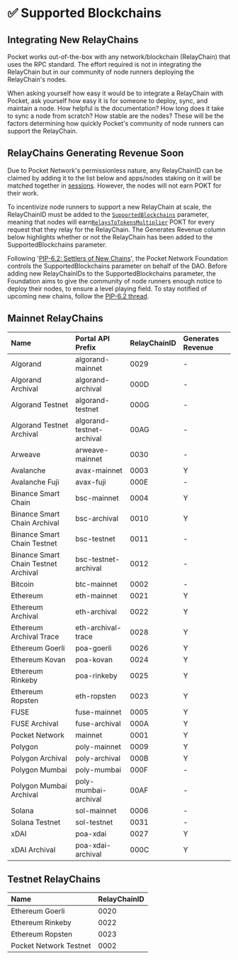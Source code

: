 # ✅ Supported Blockchains

## Integrating New RelayChains

Pocket works out-of-the-box with any network/blockchain \(RelayChain\) that uses the RPC standard. The effort required is not in integrating the RelayChain but in our community of node runners deploying the RelayChain's nodes.

When asking yourself how easy it would be to integrate a RelayChain with Pocket, ask yourself how easy it is for someone to deploy, sync, and maintain a node. How helpful is the documentation? How long does it take to sync a node from scratch? How stable are the nodes? These will be the factors determining how quickly Pocket's community of node runners can support the RelayChain.

## RelayChains Generating Revenue Soon

Due to Pocket Network's permissionless nature, any RelayChainID can be claimed by adding it to the list below and apps/nodes staking on it will be matched together in [sessions](../../main-concepts/protocol/servicing.md#sessions). However, the nodes will not earn POKT for their work.

To incentivize node runners to support a new RelayChain at scale, the RelayChainID must be added to the [`SupportedBlockchains`](protocol-parameters.md#supportedblockchains) parameter, meaning that nodes will earn[`RelaysToTokensMultiplier`](protocol-parameters.md#relaystotokensmultiplier) POKT for every request that they relay for the RelayChain. The Generates Revenue column below highlights whether or not the RelayChain has been added to the SupportedBlockchains parameter.

Following '[PIP-6.2: Settlers of New Chains](https://forum.pokt.network/t/pip-6-2-settlers-of-new-chains/1027)', the Pocket Network Foundation controls the SupportedBlockchains parameter on behalf of the DAO. Before adding new RelayChainIDs to the SupportedBlockchains parameter, the Foundation aims to give the community of node runners enough notice to deploy their nodes, to ensure a level playing field. To stay notified of upcoming new chains, follow the [PIP-6.2 thread](https://forum.pokt.network/t/pip-6-2-settlers-of-new-chains/1027).

## Mainnet RelayChains

| Name | Portal API Prefix | RelayChainID | Generates Revenue |
| :--- | :--- | :--- | :--- |
| Algorand | algorand-mainnet | 0029 | - |
| Algorand Archival | algorand-archival | 000D | - |
| Algorand Testnet | algorand-testnet | 000G | - |
| Algorand Testnet Archival | algorand-testnet-archival | 00AG | - |
| Arweave | arweave-mainnet | 0030 | - |
| Avalanche | avax-mainnet | 0003 | Y |
| Avalanche Fuji | avax-fuji | 000E | - |
| Binance Smart Chain | bsc-mainnet | 0004 | Y |
| Binance Smart Chain Archival | bsc-archival | 0010 | Y |
| Binance Smart Chain Testnet | bsc-testnet | 0011 | - |
| Binance Smart Chain Testnet Archival | bsc-testnet-archival | 0012 | - |
| Bitcoin | btc-mainnet | 0002 | - |
| Ethereum | eth-mainnet | 0021 | Y |
| Ethereum Archival | eth-archival | 0022 | Y |
| Ethereum Archival Trace | eth-archival-trace | 0028 | Y |
| Ethereum Goerli | poa-goerli | 0026 | Y |
| Ethereum Kovan | poa-kovan | 0024 | Y |
| Ethereum Rinkeby | poa-rinkeby | 0025 | Y |
| Ethereum Ropsten | eth-ropsten | 0023 | Y |
| FUSE | fuse-mainnet | 0005 | Y |
| FUSE Archival | fuse-archival | 000A | Y |
| Pocket Network | mainnet | 0001 | Y |
| Polygon | poly-mainnet | 0009 | Y |
| Polygon Archival | poly-archival | 000B | Y |
| Polygon Mumbai | poly-mumbai | 000F | - |
| Polygon Mumbai Archival | poly-mumbai-archival | 00AF | - |
| Solana | sol-mainnet | 0006 | - |
| Solana Testnet | sol-testnet | 0031 | - |
| xDAI | poa-xdai | 0027 | Y |
| xDAI Archival | poa-xdai-archival | 000C | Y |

## Testnet RelayChains

| Name | RelayChainID |
| :--- | :--- |
| Ethereum Goerli | 0020 |
| Ethereum Rinkeby | 0022 |
| Ethereum Ropsten | 0023 |
| Pocket Network Testnet | 0002 |

